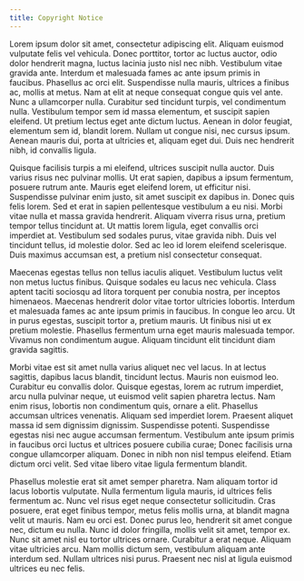 ```yaml
---
title: Copyright Notice
---
```


Lorem ipsum dolor sit amet, consectetur adipiscing elit. Aliquam euismod vulputate felis vel vehicula. Donec porttitor, tortor ac luctus auctor, odio dolor hendrerit magna, luctus lacinia justo nisl nec nibh. Vestibulum vitae gravida ante. Interdum et malesuada fames ac ante ipsum primis in faucibus. Phasellus ac orci elit. Suspendisse nulla mauris, ultrices a finibus ac, mollis at metus. Nam at elit at neque consequat congue quis vel ante. Nunc a ullamcorper nulla. Curabitur sed tincidunt turpis, vel condimentum nulla. Vestibulum tempor sem id massa elementum, et suscipit sapien eleifend. Ut pretium lectus eget ante dictum luctus. Aenean in dolor feugiat, elementum sem id, blandit lorem. Nullam ut congue nisi, nec cursus ipsum. Aenean mauris dui, porta at ultricies et, aliquam eget dui. Duis nec hendrerit nibh, id convallis ligula.

Quisque facilisis turpis a mi eleifend, ultrices suscipit nulla auctor. Duis varius risus nec pulvinar mollis. Ut erat sapien, dapibus a ipsum fermentum, posuere rutrum ante. Mauris eget eleifend lorem, ut efficitur nisi. Suspendisse pulvinar enim justo, sit amet suscipit ex dapibus in. Donec quis felis lorem. Sed et erat in sapien pellentesque vestibulum a eu nisi. Morbi vitae nulla et massa gravida hendrerit. Aliquam viverra risus urna, pretium tempor tellus tincidunt at. Ut mattis lorem ligula, eget convallis orci imperdiet at. Vestibulum sed sodales purus, vitae gravida nibh. Duis vel tincidunt tellus, id molestie dolor. Sed ac leo id lorem eleifend scelerisque. Duis maximus accumsan est, a pretium nisl consectetur consequat.

Maecenas egestas tellus non tellus iaculis aliquet. Vestibulum luctus velit non metus luctus finibus. Quisque sodales eu lacus nec vehicula. Class aptent taciti sociosqu ad litora torquent per conubia nostra, per inceptos himenaeos. Maecenas hendrerit dolor vitae tortor ultricies lobortis. Interdum et malesuada fames ac ante ipsum primis in faucibus. In congue leo arcu. Ut in purus egestas, suscipit tortor a, pretium mauris. Ut finibus nisi ut ex pretium molestie. Phasellus fermentum urna eget mauris malesuada tempor. Vivamus non condimentum augue. Aliquam tincidunt elit tincidunt diam gravida sagittis.

Morbi vitae est sit amet nulla varius aliquet nec vel lacus. In at lectus sagittis, dapibus lacus blandit, tincidunt lectus. Mauris non euismod leo. Curabitur eu convallis dolor. Quisque egestas, lorem ac rutrum imperdiet, arcu nulla pulvinar neque, ut euismod velit sapien pharetra lectus. Nam enim risus, lobortis non condimentum quis, ornare a elit. Phasellus accumsan ultrices venenatis. Aliquam sed imperdiet lorem. Praesent aliquet massa id sem dignissim dignissim. Suspendisse potenti. Suspendisse egestas nisi nec augue accumsan fermentum. Vestibulum ante ipsum primis in faucibus orci luctus et ultrices posuere cubilia curae; Donec facilisis urna congue ullamcorper aliquam. Donec in nibh non nisl tempus eleifend. Etiam dictum orci velit. Sed vitae libero vitae ligula fermentum blandit.

Phasellus molestie erat sit amet semper pharetra. Nam aliquam tortor id lacus lobortis vulputate. Nulla fermentum ligula mauris, id ultrices felis fermentum ac. Nunc vel risus eget neque consectetur sollicitudin. Cras posuere, erat eget finibus tempor, metus felis mollis urna, at blandit magna velit ut mauris. Nam eu orci est. Donec purus leo, hendrerit sit amet congue nec, dictum eu nulla. Nunc id dolor fringilla, mollis velit sit amet, tempor ex. Nunc sit amet nisl eu tortor ultrices ornare. Curabitur a erat neque. Aliquam vitae ultricies arcu. Nam mollis dictum sem, vestibulum aliquam ante interdum sed. Nullam ultrices nisi purus. Praesent nec nisl at ligula euismod ultrices eu nec felis.


